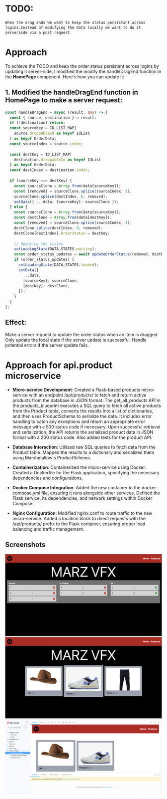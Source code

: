 # TODO:

    When the drag ends we want to keep the status persistant across logins.Instead of modifying the data locally we want to do it serverside via a post request

# Approach

To achieve the TODO and keep the order status persistent across logins by updating it server-side, I modified the modify the handleDragEnd function in the <b> HomePage </b> component. Here's how you can update it:

## 1. Modified the handleDragEnd function in HomePage to make a server request:

```typescript
const handleDragEnd = async (result: any) => {
  const { source, destination } = result;
  if (!destination) return;
  const sourceKey = ID_LIST_MAP[
    source.droppableId as keyof IdList
  ] as keyof OrderData;
  const sourceIndex = source.index;

  const destKey = ID_LIST_MAP[
    destination.droppableId as keyof IdList
  ] as keyof OrderData;
  const destIndex = destination.index;

  if (sourceKey === destKey) {
    const sourceClone = Array.from(data[sourceKey]);
    const [removed] = sourceClone.splice(sourceIndex, 1);
    sourceClone.splice(destIndex, 0, removed);
    setData({ ...data, [sourceKey]: sourceClone });
  } else {
    const sourceClone = Array.from(data[sourceKey]);
    const destClone = Array.from(data[destKey]);
    const [removed] = sourceClone.splice(sourceIndex, 1);
    destClone.splice(destIndex, 0, removed);
    destClone[destIndex].OrderStatus = destKey;

    // Updating the states
    setLoadingState(DATA_STATES.waiting);
    const order_status_updates = await updateOrderStatus(removed, destKey);
    if (order_status_updates) {
      setLoadingState(DATA_STATES.loaded);
      setData({
        ...data,
        [sourceKey]: sourceClone,
        [destKey]: destClone,
      });
    }
  }
};
```

## Effect:

Make a server request to update the order status when an item is dragged.
Only update the local state if the server update is successful.
Handle potential errors if the server update fails.

# Approach for api.product microservice

- **Micro-service Development**:
  Created a Flask-based products micro-service with an endpoint /api/products/ to fetch
  and return active products from the database in JSON format. The get_all_products API in the
  products_blueprint executes a SQL query to fetch all active products
  from the Product table, converts the results into a list of dictionaries, and then uses
  ProductSchema to serialize the data. It includes error handling to catch any exceptions and
  return an appropriate error message with a 500 status code if necessary. Upon successful
  retrieval and serialization, the API returns the serialized product data in JSON format
  with a 200 status code. Also added tests for the product API.

- **Database Interaction**:
  Utilized raw SQL queries to fetch data from the Product table.
  Mapped the results to a dictionary and serialized them using Marshmallow's ProductSchema.

- **Containerization**:
  Containerized the micro-service using Docker. Created a Dockerfile for the Flask application,
  specifying the necessary dependencies and configurations.

- **Docker Compose Integration**:
  Added the new container to the docker-compose.yml file, ensuring it runs alongside other services.
  Defined the Flask service, its dependencies, and network settings within Docker Compose.

- **Nginx Configuration**:
  Modified nginx.conf to route traffic to the new micro-service. Added a location block to direct
  requests with the /api/products/ prefix to the Flask container, ensuring proper load balancing
  and traffic management.

## Screenshots

![my screenshot](./screenshots/home_page.png)
![my screenshot](./screenshots/products_page.png)
![my screenshot](./screenshots/storybook.png)
